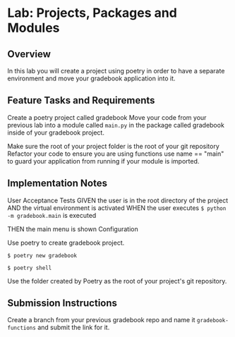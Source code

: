 # Lab: Projects, Packages and Modules

## Overview

In this lab you will create a project using poetry in order to have a separate environment and move your gradebook application into it.

## Feature Tasks and Requirements

Create a poetry project called gradebook
Move your code from your previous lab into a module called `main.py` in the package called gradebook inside of your gradebook project.

Make sure the root of your project folder is the root of your git repository
Refactor your code to ensure you are using functions
use name == "main" to guard your application from running if your module is imported.

## Implementation Notes

User Acceptance Tests
GIVEN the user is in the root directory of the project
AND the virtual environment is activated
WHEN the user executes
`$ python -m gradebook.main` is executed

THEN the main menu is shown
Configuration

Use poetry to create gradebook project.

`$ poetry new gradebook`

`$ poetry shell`

Use the folder created by Poetry as the root of your project's git repository.

## Submission Instructions

Create a branch from your previous gradebook repo and name it `gradebook-functions` and submit the link for it.
